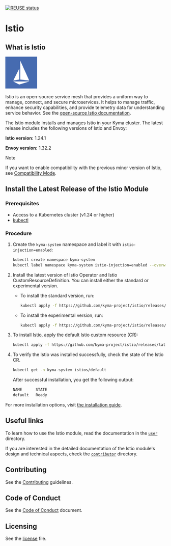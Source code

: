 [![REUSE status](https://api.reuse.software/badge/github.com/kyma-project/istio)](https://api.reuse.software/info/github.com/kyma-project/istio)
# Istio

## What is Istio

<img src="/docs/assets/istio-whitelogo-bluebackground-framed.svg" alt="Istio logo" style="height: 100px; width:100px;"/>

Istio is an open-source service mesh that provides a uniform way to manage, connect, and secure microservices. It helps to manage traffic, enhance security capabilities, and provide telemetry data for understanding service behavior. See the [open-source Istio documentation](https://istio.io/latest/docs/).

The Istio module installs and manages Istio in your Kyma cluster. The latest release includes the following versions of Istio and Envoy:

**Istio version:** 1.24.1

**Envoy version:** 1.32.2

> [!NOTE]
> If you want to enable compatibility with the previous minor version of Istio, see [Compatibility Mode](./docs/user/00-10-istio-version.md#compatibility-mode).

## Install the Latest Release of the Istio Module

### Prerequisites

- Access to a Kubernetes cluster (v1.24 or higher)
- [kubectl](https://kubernetes.io/docs/tasks/tools/)

### Procedure

1. Create the `kyma-system` namespace and label it with `istio-injection=enabled`:

   ```bash
   kubectl create namespace kyma-system
   kubectl label namespace kyma-system istio-injection=enabled --overwrite
   ```

2. Install the latest version of Istio Operator and Istio CustomResourceDefinition. You can install either the standard or experimental version.
   
   - To install the standard version, run:
      ```bash
      kubectl apply -f https://github.com/kyma-project/istio/releases/latest/download/istio-manager.yaml
      ```

   - To install the experimental version, run:
      ```bash
      kubectl apply -f https://github.com/kyma-project/istio/releases/latest/download/istio-manager-experimental.yaml
      ```

3. To install Istio, apply the default Istio custom resource (CR):

   ```bash
   kubectl apply -f https://github.com/kyma-project/istio/releases/latest/download/istio-default-cr.yaml
   ```

4. To verify the Istio was installed successfully, check the state of the Istio CR.

   ```bash
   kubectl get -n kyma-system istios/default
   ```

   After successful installation, you get the following output:

   ```bash
   NAME      STATE
   default   Ready
   ```

For more installation options, visit [the installation guide](/docs/contributor/01-00-installation.md).

## Useful links

To learn how to use the Istio module, read the documentation in the [`user`](/docs/user) directory.

If you are interested in the detailed documentation of the Istio module's design and technical aspects, check the [`contributor`](/docs/contributor) directory.

## Contributing
<!--- mandatory section - do not change this! --->

See the [Contributing](CONTRIBUTING.md) guidelines.

## Code of Conduct
<!--- mandatory section - do not change this! --->

See the [Code of Conduct](CODE_OF_CONDUCT.md) document.

## Licensing
<!--- mandatory section - do not change this! --->

See the [license](./LICENSE) file.
